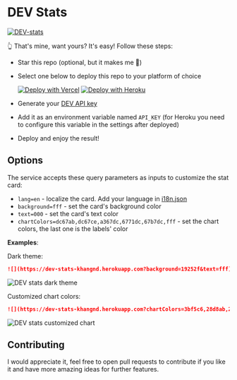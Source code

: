 # DEV Stats

[![DEV-stats](https://dev-stats-khangnd.herokuapp.com?background=f9f9f9&0)](https://dev.to/khangnd)

👆 That's mine, want yours? It's easy! Follow these steps:

* Star this repo (optional, but it makes me 🙂)
* Select one below to deploy this repo to your platform of choice

  [![Deploy with Vercel](https://vercel.com/button)](https://vercel.com/new/git/third-party?s=https://github.com/khang-nd/DEV-stats)
  [![Deploy with Heroku](https://www.herokucdn.com/deploy/button.svg)](https://www.heroku.com/deploy)
* Generate your [DEV API key](https://docs.forem.com/api/#section/Authentication/api_key)
* Add it as an environment variable named `API_KEY` (for Heroku you need to configure this variable in the settings after deployed)
* Deploy and enjoy the result!

## Options

The service accepts these query parameters as inputs to customize the stat card:

* `lang=en` - localize the card. Add your language in [i18n.json](./src/i18n.json)
* `background=fff` - set the card's background color
* `text=000` - set the card's text color
* `chartColors=dc67ab,dc67ce,a367dc,6771dc,67b7dc,fff` - set the chart colors, the last one is the labels' color

**Examples**:

Dark theme:

```markdown
![](https://dev-stats-khangnd.herokuapp.com?background=19252f&text=fff)
```

![DEV stats dark theme](https://dev-stats-khangnd.herokuapp.com?background=19252f&text=fff&0)

Customized chart colors:

```markdown
![](https://dev-stats-khangnd.herokuapp.com?chartColors=3bf5c6,28d8ab,23bf97,1ca280,23886e,333)
```

![DEV stats customized chart](https://dev-stats-khangnd.herokuapp.com?0&chartColors=3bf5c6,28d8ab,23bf97,1ca280,23886e,333)

## Contributing

I would appreciate it, feel free to open pull requests to contribute if you like it and have more amazing ideas for further features.

